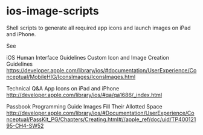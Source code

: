 ios-image-scripts
=================

Shell scripts to generate all required app icons and launch images on iPad and iPhone.

See

iOS Human Interface Guidelines
Custom Icon and Image Creation Guidelines
https://developer.apple.com/library/ios/#documentation/UserExperience/Conceptual/MobileHIG/IconsImages/IconsImages.html

Technical Q&A
App Icons on iPad and iPhone
http://developer.apple.com/library/ios/#qa/qa1686/_index.html

Passbook Programming Guide
Images Fill Their Allotted Space
http://developer.apple.com/library/ios/#Documentation/UserExperience/Conceptual/PassKit_PG/Chapters/Creating.html#//apple_ref/doc/uid/TP40012195-CH4-SW52